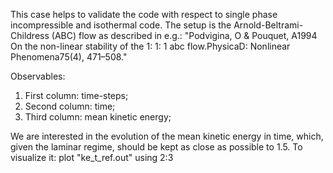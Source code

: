 This case helps to validate the code with respect to single phase incompressible and isothermal code. The setup is the Arnold-Beltrami-Childress (ABC) flow as described in e.g.:
"Podvigina, O & Pouquet, A1994 On the non-linear stability of the 1: 1: 1 abc flow.PhysicaD: Nonlinear Phenomena75(4), 471–508."

Observables:
1. First column: time-steps;
2. Second column: time;
3. Third column: mean kinetic energy;

We are interested in the evolution of the mean kinetic energy in time, which, given the laminar regime, should be kept as close as possible to 1.5. To visualize it:
plot "ke_t_ref.out" using 2:3
